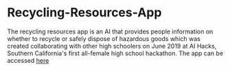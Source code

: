 # Recycling-Resources-App
The recycling resources app is an AI that provides people information on whether to recycle or safely dispose of hazardous goods which was created collaborating with other high schoolers on June 2019 at AI Hacks, Southern California's first all-female high school hackathon.
The app can be accessed [here](https://sandratang.github.io/recycle-app.html)
